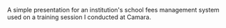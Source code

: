 A simple presentation for an institution's school fees management system used on a training session I conducted at Camara.